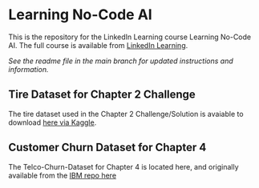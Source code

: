 # Learning No-Code AI
This is the repository for the LinkedIn Learning course Learning No-Code AI. The full course is available from [LinkedIn Learning][lil-course-url].

_See the readme file in the main branch for updated instructions and information._
<br>
## Tire Dataset for Chapter 2 Challenge
The tire dataset used in the Chapter 2 Challenge/Solution is avaiable to download [here via Kaggle](https://www.kaggle.com/datasets/jehanbhathena/tire-texture-image-recognition).

## Customer Churn Dataset for Chapter 4
The Telco-Churn-Dataset for Chapter 4 is located here, and originally available from the [IBM repo here](https://github.com/IBM/telco-customer-churn-on-icp4d)

[0]: # (Replace these placeholder URLs with actual course URLs)

[lil-course-url]: https://www.linkedin.com/learning/
[lil-thumbnail-url]: http://

